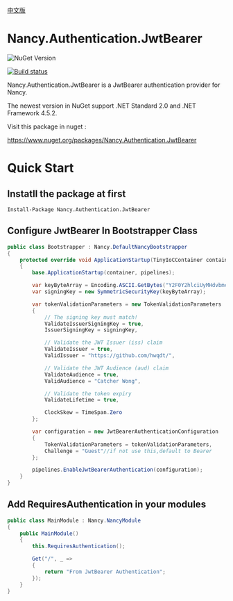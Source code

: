 [中文版](./README-zh.md)

# Nancy.Authentication.JwtBearer

![NuGet Version](https://img.shields.io/nuget/v/Nancy.Authentication.JwtBearer.svg)

[![Build status](https://ci.appveyor.com/api/projects/status/6jeqlrrjh8f5enjy?svg=true)](https://ci.appveyor.com/project/catcherwong/nancy-authentication-jwtbearer)

Nancy.Authentication.JwtBearer is a JwtBearer authentication provider for Nancy.

The newest version in NuGet support .NET Standard 2.0 and .NET Framework 4.5.2.

Visit this package in nuget :

<https://www.nuget.org/packages/Nancy.Authentication.JwtBearer>

# Quick Start

## Instatll the package at first

```
Install-Package Nancy.Authentication.JwtBearer
```

## Configure JwtBearer In Bootstrapper Class

```csharp
public class Bootstrapper : Nancy.DefaultNancyBootstrapper
{
    protected override void ApplicationStartup(TinyIoCContainer container, IPipelines pipelines)
    {
        base.ApplicationStartup(container, pipelines);

        var keyByteArray = Encoding.ASCII.GetBytes("Y2F0Y2hlciUyMHdvbmclMjBsb3ZlJTIwLm5ldA==");
        var signingKey = new SymmetricSecurityKey(keyByteArray);

        var tokenValidationParameters = new TokenValidationParameters
        {
            // The signing key must match!
            ValidateIssuerSigningKey = true,
            IssuerSigningKey = signingKey,

            // Validate the JWT Issuer (iss) claim
            ValidateIssuer = true,
            ValidIssuer = "https://github.com/hwqdt/",

            // Validate the JWT Audience (aud) claim
            ValidateAudience = true,
            ValidAudience = "Catcher Wong",

            // Validate the token expiry
            ValidateLifetime = true,

            ClockSkew = TimeSpan.Zero
        };

        var configuration = new JwtBearerAuthenticationConfiguration
        {
            TokenValidationParameters = tokenValidationParameters,
            Challenge = "Guest"//if not use this,default to Bearer
        };

        pipelines.EnableJwtBearerAuthentication(configuration);
    }
}
```

## Add RequiresAuthentication in your modules

```csharp
public class MainModule : Nancy.NancyModule
{
    public MainModule()
    {
        this.RequiresAuthentication();

        Get("/", _ => 
        {
            return "From JwtBearer Authentication";
        });
    }
}
```
